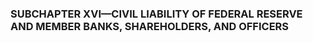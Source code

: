### SUBCHAPTER XVI—CIVIL LIABILITY OF FEDERAL RESERVE AND MEMBER BANKS, SHAREHOLDERS, AND OFFICERS ###